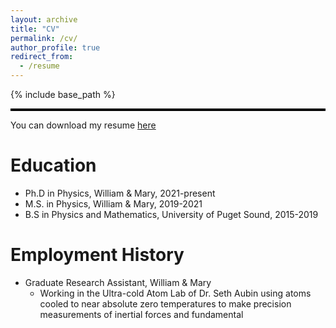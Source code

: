 ```yaml
---
layout: archive
title: "CV"
permalink: /cv/
author_profile: true
redirect_from:
  - /resume
---
```


{% include base_path %}
<hr style="height: 4px; border: none; background-color: black;">

You can download my resume <a href="/files/Resume_William_Miyahira__Short_.pdf" target="_blank">here</a>

Education
======
* Ph.D in Physics, William & Mary, 2021-present 
* M.S. in Physics, William & Mary, 2019-2021 
* B.S in Physics and Mathematics, University of Puget Sound, 2015-2019 

Employment History
======
* Graduate Research Assistant, William & Mary
    * Working in the Ultra-cold Atom Lab of Dr. Seth Aubin using atoms cooled to near absolute zero temperatures to make precision measurements of inertial forces and fundamental 